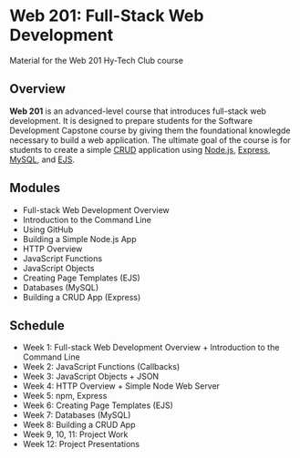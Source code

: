 # Web 201: Full-Stack Web Development
Material for the Web 201 Hy-Tech Club course 

## Overview
**Web 201** is an advanced-level course that introduces full-stack web development. It is designed to prepare students for the Software Development Capstone course by giving them the foundational knowlegde necessary to build a web application. The ultimate goal of the course is for students to create a simple [CRUD](https://en.wikipedia.org/wiki/Create,_read,_update_and_delete) application using [Node.js](https://en.wikipedia.org/wiki/Node.js), [Express](https://expressjs.com/), [MySQL](https://dev.mysql.com/doc/refman/8.0/en/what-is-mysql.html), and [EJS](https://ejs.co/).

## Modules
- Full-stack Web Development Overview
- Introduction to the Command Line
- Using GitHub
- Building a Simple Node.js App
- HTTP Overview
- JavaScript Functions
- JavaScript Objects
- Creating Page Templates (EJS)
- Databases (MySQL)
- Building a CRUD App (Express)

## Schedule
- Week 1: Full-stack Web Development Overview + Introduction to the Command Line
- Week 2: JavaScript Functions (Callbacks)
- Week 3: JavaScript Objects + JSON
- Week 4: HTTP Overview + Simple Node Web Server
- Week 5: npm, Express
- Week 6: Creating Page Templates (EJS)
- Week 7: Databases (MySQL)
- Week 8: Building a CRUD App
- Week 9, 10, 11: Project Work
- Week 12: Project Presentations